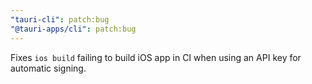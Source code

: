 ```yaml
---
"tauri-cli": patch:bug
"@tauri-apps/cli": patch:bug
---
```


Fixes `ios build` failing to build iOS app in CI when using an API key for automatic signing.
